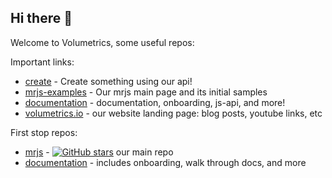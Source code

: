 ## Hi there 👋

Welcome to Volumetrics, some useful repos:

Important links:
- [create](https://create.mrjs.io/) - Create something using our api!
- [mrjs-examples](https://mrjs.io/) - Our mrjs main page and its initial samples
- [documentation](https://docs.mrs.io) - documentation, onboarding, js-api, and more!
- [volumetrics.io](https://volumetrics.io) - our website landing page: blog posts, youtube links, etc

First stop repos:
- [mrjs](https://github.com/Volumetrics-io/mrjs) - [![GitHub stars](https://img.shields.io/github/stars/volumetrics-io/mrjs.svg?style=social&label=Star)](https://github.com/volumetrics-io/mrjs) our main repo
- [documentation](https://github.com/Volumetrics-io/documentation) - includes onboarding, walk through docs, and more

